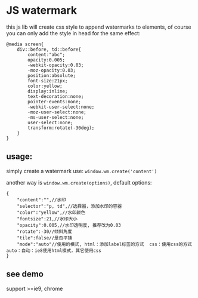 # JS watermark
this js lib will create css style to append watermarks to elements, of course you can only add the style in head for the same effect:

    @media screen{
        div::before, td::before{
            content:"abc";
            opacity:0.005;
            -webkit-opacity:0.03;
            -moz-opacity:0.03;
            position:absolute;
            font-size:21px;
            color:yellow;
            display:inline;
            text-decoration:none;
            pointer-events:none;
            -webkit-user-select:none;
            -moz-user-select:none;
            -ms-user-select:none;
            user-select:none;
            transform:rotate(-30deg);
        }
    }

## usage:
simply create a watermark use: `window.wm.create('content')` 

another way is `window.wm.create(options)`, default options:  

    {
        "content":"",//水印
        "selector":"p, td",//选择器，添加水印的容器
        "color":"yellow",//水印颜色
        "fontsize":21,//水印大小
        "opacity":0.005,//水印透明度, 推荐改为0.03
        "rotate":-30//倾斜角度
        "tile":false//是否平铺
        "mode":"auto"//使用的模式, html：添加label标签的方式  css：使用css的方式  auto：自动：ie8使用html模式，其它使用css
    }

## see demo

support >=ie9, chrome
